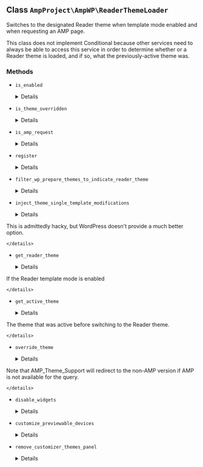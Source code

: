 ## Class `AmpProject\AmpWP\ReaderThemeLoader`

Switches to the designated Reader theme when template mode enabled and when requesting an AMP page.

This class does not implement Conditional because other services need to always be able to access this service in order to determine whether or a Reader theme is loaded, and if so, what the previously-active theme was.

### Methods
* `is_enabled`

	<details>

	```php
	public is_enabled()
	```

	Is Reader mode with a Reader theme selected.


	</details>
* `is_theme_overridden`

	<details>

	```php
	public is_theme_overridden()
	```

	Whether the active theme was overridden with the reader theme.


	</details>
* `is_amp_request`

	<details>

	```php
	public is_amp_request()
	```

	Is an AMP request.


	</details>
* `register`

	<details>

	```php
	public register()
	```

	Register the service with the system.


	</details>
* `filter_wp_prepare_themes_to_indicate_reader_theme`

	<details>

	```php
	public filter_wp_prepare_themes_to_indicate_reader_theme( $prepared_themes )
	```

	Filter themes for JS to remove action to delete the selected Reader theme and show a notice.


	</details>
* `inject_theme_single_template_modifications`

	<details>

	```php
	public inject_theme_single_template_modifications()
	```

	Inject new logic into the Backbone templates for rendering a theme lightbox.

This is admittedly hacky, but WordPress doesn&#039;t provide a much better option.


	</details>
* `get_reader_theme`

	<details>

	```php
	public get_reader_theme()
	```

	Get reader theme.

If the Reader template mode is enabled


	</details>
* `get_active_theme`

	<details>

	```php
	public get_active_theme()
	```

	Get active theme.

The theme that was active before switching to the Reader theme.


	</details>
* `override_theme`

	<details>

	```php
	public override_theme()
	```

	Switch theme if in Reader mode, a Reader theme was selected, and the AMP query var is present.

Note that AMP_Theme_Support will redirect to the non-AMP version if AMP is not available for the query.


	</details>
* `disable_widgets`

	<details>

	```php
	public disable_widgets()
	```

	Disable widgets.


	</details>
* `customize_previewable_devices`

	<details>

	```php
	public customize_previewable_devices( $devices )
	```

	Make tablet (smartphone) the default device when opening AMP Customizer.


	</details>
* `remove_customizer_themes_panel`

	<details>

	```php
	public remove_customizer_themes_panel( WP_Customize_Manager $wp_customize )
	```

	Remove themes panel from AMP Customizer.


	</details>
